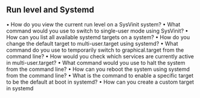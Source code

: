 ## Run level and Systemd

• How do you view the current run level on a SysVinit system?
• What command would you use to switch to single-user mode using SysVinit?
• How can you list all available systemd targets on a system?
• How do you change the default target to multi-user.target using systemd?
• What command do you use to temporarily switch to graphical.target from the command 
line?
• How would you check which services are currently active in multi-user.target?
• What command would you use to halt the system from the command line?
• How can you reboot the system using systemd from the command line?
• What is the command to enable a specific target to be the default at boot in systemd?
• How can you create a custom target in systemd
